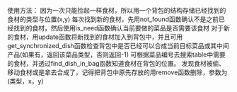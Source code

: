 使用方法：
因为一次只能捡起一样食材，所以用一个背包的结构存储已经找到的食材的类型与位置(x,y)
每次找到新的食材，先用not_found函数确认不是之前已经找到的食材，然后使用is_need函数确认当前要做的菜品是否需要该食材
对于新的食材，用update函数将新找到的食材加入到背包中，并且可用get_synchronized_dish函数检查背包中是否已经可以合成当前目标菜品或其中间产品(如果有，返回该菜品类型，否则返回-1)
可根据菜品编号去搜索table中需要的食材，并透过find_dish_in_bag函数知道食材在背包的位置。
发现食材被偷、移动食材或是拿去合成了，记得把背包中原先存放的用remove函数删除，参数为(类型，x，y)